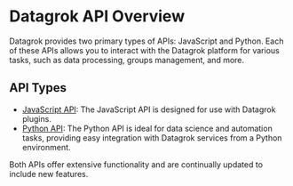 # Datagrok API Overview

Datagrok provides two primary types of APIs: JavaScript and Python. Each of these APIs allows you to interact with the Datagrok 
platform for various tasks, such as data processing, groups management, and more.

## API Types

- [JavaScript API](js/index.md): The JavaScript API is designed for use with Datagrok plugins.
- [Python API](py/index.md): The Python API is ideal for data science and automation tasks, providing easy integration with Datagrok services from a Python environment.

Both APIs offer extensive functionality and are continually updated to include new features.
